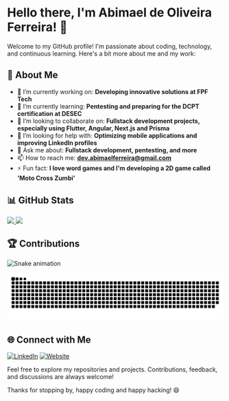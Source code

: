 # Hello there, I'm Abimael de Oliveira Ferreira! 👋

Welcome to my GitHub profile! I'm passionate about coding, technology, and continuous learning. Here's a bit more about me and my work:

## 🚀 About Me
- 🔭 I’m currently working on: **Developing innovative solutions at FPF Tech**
- 🌱 I’m currently learning: **Pentesting and preparing for the DCPT certification at DESEC**
- 👯 I’m looking to collaborate on: **Fullstack development projects, especially using Flutter, Angular, Next.js and Prisma**
- 🤔 I’m looking for help with: **Optimizing mobile applications and improving LinkedIn profiles**
- 💬 Ask me about: **Fullstack development, pentesting, and more**
- 📫 How to reach me: **dev.abimaelferreira@gmail.com**
- ⚡ Fun fact: **I love word games and I'm developing a 2D game called 'Moto Cross Zumbi'**

## 📊 GitHub Stats

<div>
  <a href="https://github.com/thebinario">
    <img loading="lazy" height="180em" src="https://github-readme-stats.vercel.app/api/top-langs/?username=thebinario&layout=compact&langs_count=7&theme=dracula"/>
    <img loading="lazy" height="180em" src="https://github-readme-stats.vercel.app/api?username=thebinario&show_icons=true&theme=dracula&include_all_commits=true&count_private=true"/>
  </a>
</div>

## 🏆 Contributions

![Snake animation](https://github.com/thebinario/thebinario/blob/output/github-contribution-grid-snake.svg)

![Animation commits](https://raw.githubusercontent.com/Platane/snk/output/github-contribution-grid-snake.svg)

## 🌐 Connect with Me

[![LinkedIn](https://img.shields.io/badge/LinkedIn-blue?style=for-the-badge&logo=linkedin)](https://br.linkedin.com/in/abimael-de-oliveira-ferreira-b870121a7)
[![Website](https://img.shields.io/badge/Website-blue?style=for-the-badge&logo=google-chrome)](https://abimaelferreira.vercel.app/whoami)

Feel free to explore my repositories and projects. Contributions, feedback, and discussions are always welcome!

Thanks for stopping by, happy coding and happy hacking! 😄
